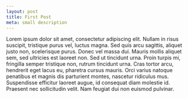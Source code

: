 ```yaml
---
layout: post
title: First Post
meta: small description
---
```


Lorem ipsum dolor sit amet, consectetur adipiscing elit. Nullam in risus suscipit, tristique purus vel, luctus magna. Sed quis arcu sagittis, aliquet justo non, scelerisque purus. Donec vel massa dui. Mauris mollis aliquet sem, sed ultricies est laoreet non. Sed ut tincidunt urna. Proin turpis mi, fringilla semper tristique non, rutrum tincidunt urna. Cras tortor arcu, hendrerit eget lacus eu, pharetra cursus mauris. Orci varius natoque penatibus et magnis dis parturient montes, nascetur ridiculus mus. Suspendisse efficitur laoreet augue, id consequat diam molestie id. Praesent nec sollicitudin velit. Nam feugiat dui non euismod pulvinar.
